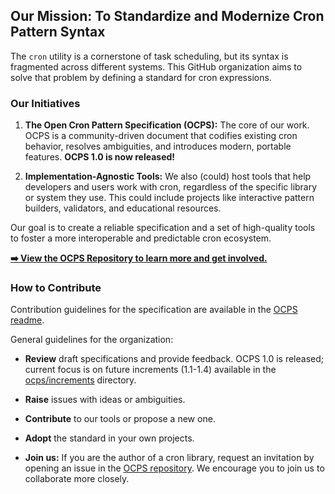 ## Our Mission: To Standardize and Modernize Cron Pattern Syntax

The `cron` utility is a cornerstone of task scheduling, but its syntax is fragmented across different systems. This GitHub organization aims to solve that problem by defining a standard for cron expressions.

### Our Initiatives

1.  **The Open Cron Pattern Specification (OCPS):** The core of our work. OCPS is a community-driven document that codifies existing cron behavior, resolves ambiguities, and introduces modern, portable features. **OCPS 1.0 is now released!**

2.  **Implementation-Agnostic Tools:** We also (could) host tools that help developers and users work with cron, regardless of the specific library or system they use. This could include projects like interactive pattern builders, validators, and educational resources.

Our goal is to create a reliable specification and a set of high-quality tools to foster a more interoperable and predictable cron ecosystem.

[**➡️ View the OCPS Repository to learn more and get involved.**](https://github.com/open-source-cron/ocps)

### How to Contribute

Contribution guidelines for the specification are available in the [OCPS readme](https://github.com/open-source-cron/ocps?tab=readme-ov-file#7-contributing).

General guidelines for the organization:

  * **Review** draft specifications and provide feedback. OCPS 1.0 is released; current focus is on future increments (1.1-1.4) available in the [ocps/increments](https://github.com/open-source-cron/ocps/tree/main/increments) directory.

  * **Raise** issues with ideas or ambiguities.

  * **Contribute** to our tools or propose a new one.

  * **Adopt** the standard in your own projects.

  * **Join us:** If you are the author of a cron library, request an invitation by opening an issue in the [OCPS repository](https://github.com/open-source-cron/ocps/issues/new). We encourage you to join us to collaborate more closely.
